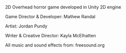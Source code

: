 2D Overhead horror game developed in Unity 2D engine

Game Director & Developer: Mathew Randal

Artist: Jordan Pundy

Writer & Creative Director: Kayla McElhatten

All music and sound effects from: freesound.org
